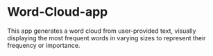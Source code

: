 # Word-Cloud-app
This app generates a word cloud from user-provided text, visually displaying the most frequent words in varying sizes to represent their frequency or importance.
